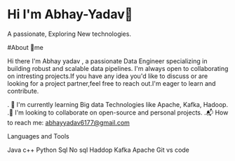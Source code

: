 # Hi I'm Abhay-Yadav👋
A passionate, Exploring New technologies.


#About 🚀me

Hi there I'm Abhay yadav , a passionate Data Engineer specializing in building robust and scalable data pipelines.
I'm always open to collaborating on intresting projects.If you have any idea you'd like to discuss or are looking for 
a project partner,feel free to reach out.I'm eager to learn and contribute.



. 🌱 I'm currently learning Big data Technologies like Apache, Kafka, Hadoop.
.💼 I'm looking to collaborate on open-source and personal projects.
.📬 How to reach me:
abhayyadav6177@gmail.com


Languages and Tools

Java c++ Python
Sql No sql 
Haddop Kafka Apache
Git vs code

